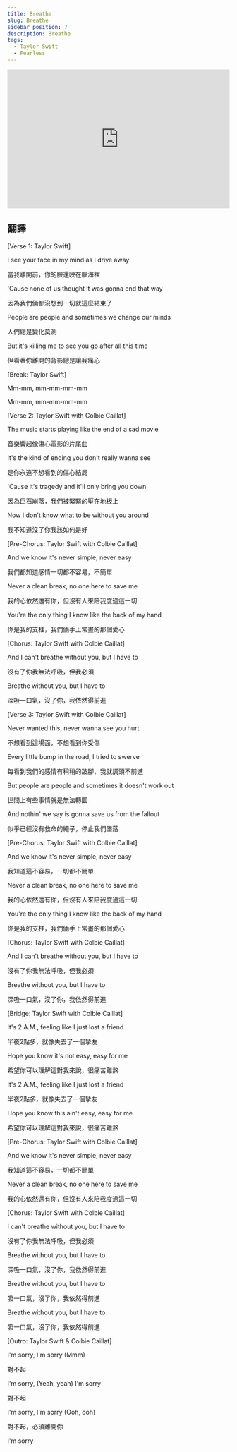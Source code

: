 ```yaml
---
title: Breathe
slug: Breathe
sidebar_position: 7
description: Breathe
tags:
  - Taylor Swift
  - Fearless
---
```


<iframe width="100%" height="315" src="https://www.youtube.com/embed/qaxxMt5Yb98" title="YouTube video player" frameborder="0" allow="accelerometer; autoplay; clipboard-write; encrypted-media; gyroscope; picture-in-picture; web-share" allowfullscreen></iframe>


## 翻譯

[Verse 1: Taylor Swift]

I see your face in my mind as I drive away

當我離開前，你的臉還映在腦海裡

'Cause none of us thought it was gonna end that way

因為我們倆都沒想到一切就這麼結束了

People are people and sometimes we change our minds

人們總是變化莫測

But it's killing me to see you go after all this time

但看著你離開的背影總是讓我痛心

[Break: Taylor Swift]

Mm-mm, mm-mm-mm-mm

Mm-mm, mm-mm-mm-mm

[Verse 2: Taylor Swift with Colbie Caillat]

The music starts playing like the end of a sad movie

音樂響起像傷心電影的片尾曲

It's the kind of ending you don't really wanna see

是你永遠不想看到的傷心結局

'Cause it's tragedy and it'll only bring you down

因為巨石崩落，我們被緊緊的壓在地板上

Now I don't know what to be without you around

我不知道沒了你我該如何是好

[Pre-Chorus: Taylor Swift with Colbie Caillat]

And we know it's never simple, never easy

我們都知道感情一切都不容易，不簡單

Never a clean break, no one here to save me

我的心依然還有你，但沒有人來陪我度過這一切

You're the only thing I know like the back of my hand

你是我的支柱，我們倆手上常畫的那個愛心

[Chorus: Taylor Swift with Colbie Caillat]

And I can't breathe without you, but I have to

沒有了你我無法呼吸，但我必須

Breathe without you, but I have to

深吸一口氣，沒了你，我依然得前進

[Verse 3: Taylor Swift with Colbie Caillat]

Never wanted this, never wanna see you hurt

不想看到這場面，不想看到你受傷

Every little bump in the road, I tried to swerve

每看到我們的感情有稍稍的跛腳，我就調頭不前進

But people are people and sometimes it doesn't work out

世間上有些事情就是無法轉圜

And nothin' we say is gonna save us from the fallout

似乎已經沒有救命的繩子，停止我們墜落

[Pre-Chorus: Taylor Swift with Colbie Caillat]

And we know it's never simple, never easy

我知道這不容易，一切都不簡單

Never a clean break, no one here to save me

我的心依然還有你，但沒有人來陪我度過這一切

You're the only thing I know like the back of my hand

你是我的支柱，我們倆手上常畫的那個愛心

[Chorus: Taylor Swift with Colbie Caillat]

And I can't breathe without you, but I have to

沒有了你我無法呼吸，但我必須

Breathe without you, but I have to

深吸一口氣，沒了你，我依然得前進

[Bridge: Taylor Swift with Colbie Caillat]

It's 2 A.M., feeling like I just lost a friend

半夜2點多，就像失去了一個摯友

Hope you know it's not easy, easy for me

希望你可以理解這對我來說，很痛苦難熬

It's 2 A.M., feeling like I just lost a friend

半夜2點多，就像失去了一個摯友

Hope you know this ain't easy, easy for me

希望你可以理解這對我來說，很痛苦難熬

[Pre-Chorus: Taylor Swift with Colbie Caillat]

And we know it's never simple, never easy

我知道這不容易，一切都不簡單

Never a clean break, no one here to save me

我的心依然還有你，但沒有人來陪我度過這一切

[Chorus: Taylor Swift with Colbie Caillat]

I can't breathe without you, but I have to

沒有了你我無法呼吸，但我必須

Breathe without you, but I have to

深吸一口氣，沒了你，我依然得前進

Breathe without you, but I have to

吸一口氣，沒了你，我依然得前進

Breathe without you, but I have to

吸一口氣，沒了你，我依然得前進

[Outro: Taylor Swift & Colbie Caillat]

I'm sorry, I'm sorry (Mmm)

對不起

I'm sorry, (Yeah, yeah) I'm sorry

對不起

I'm sorry, I'm sorry (Ooh, ooh)

對不起，必須離開你

I'm sorry